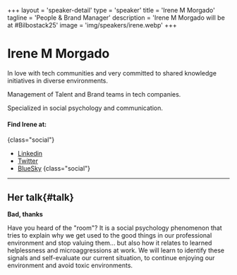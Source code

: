 +++
layout = 'speaker-detail'
type = 'speaker'
title = 'Irene M Morgado'
tagline = 'People & Brand Manager'
description = 'Irene M Morgado will be at #Bilbostack25'
image = 'img/speakers/irene.webp'
+++

# Irene M Morgado

In love with tech communities and very committed to shared knowledge initiatives in diverse environments.

Management of Talent and Brand teams in tech companies.

Specialized in social psychology and communication.

#### Find Irene at:

{class="social"}

- [Linkedin](https://www.linkedin.com/in/irenemmorgado/)
- [Twitter](https://x.com/IrnMM)
- [BlueSky](https://bsky.app/profile/irnmm.bsky.social)
  {class="social"}

---  

## Her talk{#talk}
**Bad, thanks**

Have you heard of the "room"? It is a social psychology phenomenon that tries to explain why we get used to the good things in our professional environment and stop valuing them... but also how it relates to learned helplessness and microaggressions at work. We will learn to identify these signals and self-evaluate our current situation, to continue enjoying our environment and avoid toxic environments.
